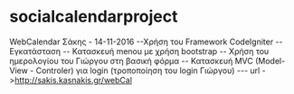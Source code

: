 # socialcalendarproject
WebCalendar
Σάκης - 14-11-2016
--Χρήση του Framework CodeIgniter
--Εγκατάσταση
-- Κατασκευή menou με χρήση bootstrap
-- Χρήση του ημερολογίου του Γιώργου στη βασική φόρμα
-- Κατασκευή MVC (Model- View - Controler) για login (τροποποίηση του login Γιώργου)
--- url ->http://sakis.kasnakis.gr/webCal

